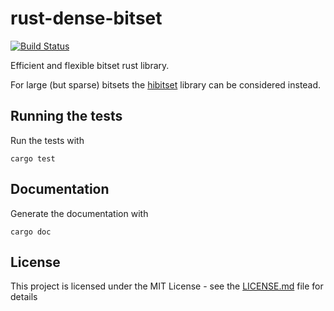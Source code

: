 # rust-dense-bitset
[![Build Status](https://travis-ci.org/ovheurdrive/rust-dense-bitset.svg?branch=master)](https://travis-ci.org/ovheurdrive/rust-dense-bitset)

Efficient and flexible bitset rust library. 


For large (but sparse) bitsets the [hibitset](https://github.com/slide-rs/hibitset) library can be considered instead.

## Running the tests

Run the tests with

```
cargo test
```

## Documentation

Generate the documentation with

```
cargo doc
```

## License

This project is licensed under the MIT License - see the [LICENSE.md](LICENSE.md) file for details
